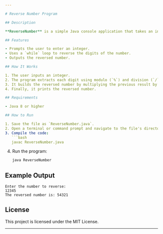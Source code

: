 ```yaml
---

# Reverse Number Program

## Description

**ReverseNumber** is a simple Java console application that takes an integer input from the user and displays its reverse. This is useful for learning basic number manipulation and understanding how to work with loops and arithmetic operations in Java.

## Features

- Prompts the user to enter an integer.
- Uses a `while` loop to reverse the digits of the number.
- Outputs the reversed number.

## How It Works

1. The user inputs an integer.
2. The program extracts each digit using modulo (`%`) and division (`/`) operations.
3. It builds the reversed number by multiplying the previous result by 10 and adding the current digit.
4. Finally, it prints the reversed number.

## Requirements

- Java 8 or higher

## How to Run

1. Save the file as `ReverseNumber.java`.
2. Open a terminal or command prompt and navigate to the file's directory.
3. Compile the code:
   ```bash
   javac ReverseNumber.java
   ```
4. Run the program:
   ```bash
   java ReverseNumber
   ```

## Example Output

```
Enter the number to reverse: 
12345
The reversed number is: 54321
```

## License

This project is licensed under the MIT License.

---
```

